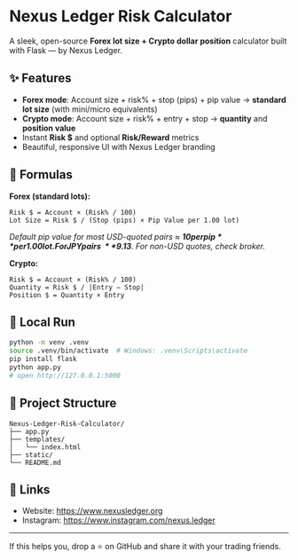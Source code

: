# Nexus Ledger Risk Calculator

A sleek, open-source **Forex lot size + Crypto dollar position** calculator built with Flask — by Nexus Ledger.

## ✨ Features
- **Forex mode**: Account size + risk% + stop (pips) + pip value → **standard lot size** (with mini/micro equivalents)
- **Crypto mode**: Account size + risk% + entry + stop → **quantity** and **position value**
- Instant **Risk $** and optional **Risk/Reward** metrics
- Beautiful, responsive UI with Nexus Ledger branding

## 🧮 Formulas
**Forex (standard lots):**
```
Risk $ = Account × (Risk% / 100)
Lot Size = Risk $ / (Stop (pips) × Pip Value per 1.00 lot)
```
_Default pip value for most USD-quoted pairs ≈ **$10 per pip** per 1.00 lot. For JPY pairs ~ **$9.13**. For non-USD quotes, check broker._

**Crypto:**
```
Risk $ = Account × (Risk% / 100)
Quantity = Risk $ / |Entry − Stop|
Position $ = Quantity × Entry
```

## 🚀 Local Run
```bash
python -m venv .venv
source .venv/bin/activate  # Windows: .venv\Scripts\activate
pip install flask
python app.py
# open http://127.0.0.1:5000
```

## 🧩 Project Structure
```
Nexus-Ledger-Risk-Calculator/
├── app.py
├── templates/
│   └── index.html
├── static/
└── README.md
```


## 🔗 Links
- Website: https://www.nexusledger.org
- Instagram: https://www.instagram.com/nexus.ledger

---

If this helps you, drop a ⭐ on GitHub and share it with your trading friends.